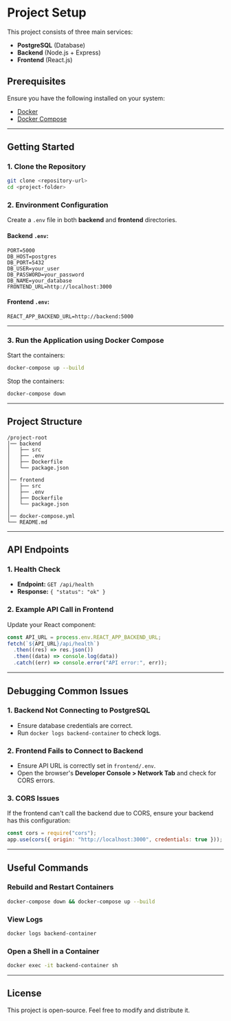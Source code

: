 # Project Setup

This project consists of three main services:
- **PostgreSQL** (Database)
- **Backend** (Node.js + Express)
- **Frontend** (React.js)

## Prerequisites

Ensure you have the following installed on your system:
- [Docker](https://www.docker.com/)
- [Docker Compose](https://docs.docker.com/compose/)

---

## Getting Started

### 1. Clone the Repository
```bash
git clone <repository-url>
cd <project-folder>
```

### 2. Environment Configuration

Create a `.env` file in both **backend** and **frontend** directories.

#### Backend `.env`:
```env
PORT=5000
DB_HOST=postgres
DB_PORT=5432
DB_USER=your_user
DB_PASSWORD=your_password
DB_NAME=your_database
FRONTEND_URL=http://localhost:3000
```

#### Frontend `.env`:
```env
REACT_APP_BACKEND_URL=http://backend:5000
```

---

### 3. Run the Application using Docker Compose

Start the containers:
```bash
docker-compose up --build
```

Stop the containers:
```bash
docker-compose down
```

---

## Project Structure
```
/project-root
│── backend
│   ├── src
│   ├── .env
│   ├── Dockerfile
│   └── package.json
│
│── frontend
│   ├── src
│   ├── .env
│   ├── Dockerfile
│   └── package.json
│
│── docker-compose.yml
└── README.md
```

---

## API Endpoints

### 1. Health Check
- **Endpoint:** `GET /api/health`
- **Response:** `{ "status": "ok" }`

### 2. Example API Call in Frontend
Update your React component:
```javascript
const API_URL = process.env.REACT_APP_BACKEND_URL;
fetch(`${API_URL}/api/health`)
  .then((res) => res.json())
  .then((data) => console.log(data))
  .catch((err) => console.error("API error:", err));
```

---

## Debugging Common Issues

### 1. Backend Not Connecting to PostgreSQL
- Ensure database credentials are correct.
- Run `docker logs backend-container` to check logs.

### 2. Frontend Fails to Connect to Backend
- Ensure API URL is correctly set in `frontend/.env`.
- Open the browser's **Developer Console > Network Tab** and check for CORS errors.

### 3. CORS Issues
If the frontend can't call the backend due to CORS, ensure your backend has this configuration:
```javascript
const cors = require("cors");
app.use(cors({ origin: "http://localhost:3000", credentials: true }));
```

---

## Useful Commands

### Rebuild and Restart Containers
```bash
docker-compose down && docker-compose up --build
```

### View Logs
```bash
docker logs backend-container
```

### Open a Shell in a Container
```bash
docker exec -it backend-container sh
```

---

## License
This project is open-source. Feel free to modify and distribute it.

